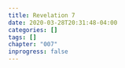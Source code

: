 ```yaml
---
title: Revelation 7
date: 2020-03-28T20:31:48-04:00
categories: []
tags: []
chapter: "007"
inprogress: false
---
```


